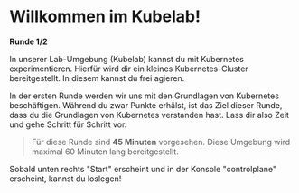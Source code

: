 # Willkommen im Kubelab!
**Runde 1/2**

In unserer Lab-Umgebung (Kubelab) kannst du mit Kubernetes experimentieren. Hierfür wird dir ein kleines Kubernetes-Cluster bereitgestellt. In diesem kannst du frei agieren.

In der ersten Runde werden wir uns mit den Grundlagen von Kubernetes beschäftigen. Während du zwar Punkte erhälst, ist das Ziel dieser Runde, dass du die Grundlagen von Kubernetes verstanden hast. Lass dir also Zeit und gehe Schritt für Schritt vor.

> Für diese Runde sind **45 Minuten** vorgesehen. Diese Umgebung wird maximal 60 Minuten lang bereitgestellt.

Sobald unten rechts "Start" erscheint und in der Konsole "controlplane" erscheint, kannst du loslegen!